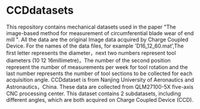 # CCDdatasets
This repository contains mechanical datasets used in the paper "The image-based method for measurement of circumferential blade wear of end mill ". All the data are the original Image data acquired by Charge Coupled Device.
For the names of the data files, for example 'D16_12_60.mat',The first letter represents the diameter，next two numbers represent tool diameters (10 12 16millimetre)，The number of the second position represent the number of measurements per week for tool rotation and the last number represents the number of tool sections to be collected for each acquisition angle.
CCDdataset is from Nanjing University of Aeronautics and Astronautics，China. These data are collected from QLM27100-5X five-axis CNC processing center. This dataset contains 2  subdatasets, including different angles, which are both acquired on Charge Coupled Device (CCD). 
